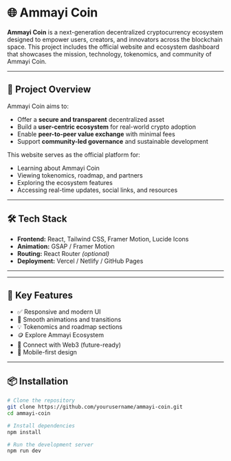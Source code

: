 # 🌐 Ammayi Coin

**Ammayi Coin** is a next-generation decentralized cryptocurrency ecosystem designed to empower users, creators, and innovators across the blockchain space. This project includes the official website and ecosystem dashboard that showcases the mission, technology, tokenomics, and community of Ammayi Coin.

---

## 🚀 Project Overview

Ammayi Coin aims to:

- Offer a **secure and transparent** decentralized asset  
- Build a **user-centric ecosystem** for real-world crypto adoption  
- Enable **peer-to-peer value exchange** with minimal fees  
- Support **community-led governance** and sustainable development  

This website serves as the official platform for:

- Learning about Ammayi Coin  
- Viewing tokenomics, roadmap, and partners  
- Exploring the ecosystem features  
- Accessing real-time updates, social links, and resources  

---

## 🛠️ Tech Stack

- **Frontend:** React, Tailwind CSS, Framer Motion, Lucide Icons  
- **Animation:** GSAP / Framer Motion  
- **Routing:** React Router *(optional)*  
- **Deployment:** Vercel / Netlify / GitHub Pages  

---


---

## 📸 Key Features

- ✅ Responsive and modern UI  
- 🎥 Smooth animations and transitions  
- 💡 Tokenomics and roadmap sections  
- 🪙 Explore Ammayi Ecosystem  
- 🔗 Connect with Web3 (future-ready)  
- 📲 Mobile-first design  

---

## 📦 Installation

```bash
# Clone the repository
git clone https://github.com/yourusername/ammayi-coin.git
cd ammayi-coin

# Install dependencies
npm install

# Run the development server
npm run dev



